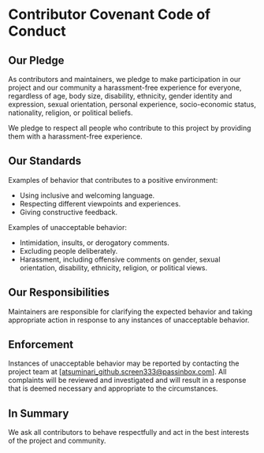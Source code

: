 # Contributor Covenant Code of Conduct

## Our Pledge

As contributors and maintainers, we pledge to make participation in our project and our community a harassment-free experience for everyone, regardless of age, body size, disability, ethnicity, gender identity and expression, sexual orientation, personal experience, socio-economic status, nationality, religion, or political beliefs.

We pledge to respect all people who contribute to this project by providing them with a harassment-free experience.

## Our Standards

Examples of behavior that contributes to a positive environment:
- Using inclusive and welcoming language.
- Respecting different viewpoints and experiences.
- Giving constructive feedback.

Examples of unacceptable behavior:
- Intimidation, insults, or derogatory comments.
- Excluding people deliberately.
- Harassment, including offensive comments on gender, sexual orientation, disability, ethnicity, religion, or political views.

## Our Responsibilities

Maintainers are responsible for clarifying the expected behavior and taking appropriate action in response to any instances of unacceptable behavior.

## Enforcement

Instances of unacceptable behavior may be reported by contacting the project team at [atsuminari_github.screen333@passinbox.com]. All complaints will be reviewed and investigated and will result in a response that is deemed necessary and appropriate to the circumstances.

## In Summary

We ask all contributors to behave respectfully and act in the best interests of the project and community.
